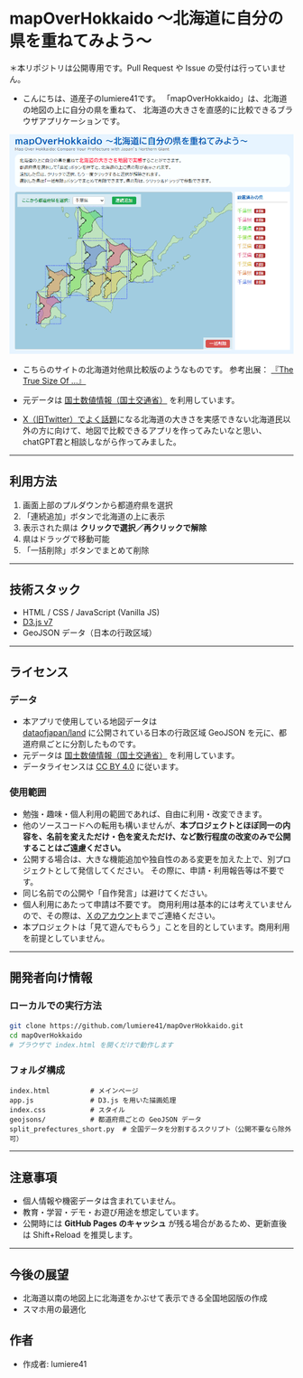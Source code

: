 # mapOverHokkaido ～北海道に自分の県を重ねてみよう～
＊本リポジトリは公開専用です。Pull Request や Issue の受付は行っていません。

- こんにちは、道産子のlumiere41です。
「mapOverHokkaido」は、北海道の地図の上に自分の県を重ねて、
北海道の大きさを直感的に比較できるブラウザアプリケーションです。

![screenshot](./thumb.png)

- こちらのサイトの北海道対他県比較版のようなものです。
参考出展：  [『The True Size Of …』](https://thetruesize.com/#?borders=1~!MTUwODI3NzA.MjU4OTMxNg*MzIwMTQxMTY(NzM4NzE2Mw~!CONTIGUOUS_US*MTAwMjQwNzU.MjUwMjM1MTc(MTc1)MQ~!IN*NTI2NDA1MQ.Nzg2MzQyMQ)Mg~!CN*OTkyMTY5Nw.NzMxNDcwNQ(MjI1)Mw)

- 元データは [国土数値情報（国土交通省）](https://nlftp.mlit.go.jp/ksj/) を利用しています。

- [X（旧Twitter）でよく話題](https://x.com/kitazatosatuki/status/1956343008640856215)になる北海道の大きさを実感できない北海道民以外の方に向けて、地図で比較できるアプリを作ってみたいなと思い、chatGPT君と相談しながら作ってみました。

<!-- ## デモURL

👉 [GitHub Pages 公開版](https://lumiere41.github.io/mapOverHokkaido/) -->

---

## 利用方法

1. 画面上部のプルダウンから都道府県を選択
2. 「連続追加」ボタンで北海道の上に表示
3. 表示された県は **クリックで選択／再クリックで解除**
4. 県はドラッグで移動可能
5. 「一括削除」ボタンでまとめて削除

---

## 技術スタック

* HTML / CSS / JavaScript (Vanilla JS)
* [D3.js v7](https://d3js.org/)
* GeoJSON データ（日本の行政区域）

---

## ライセンス

### データ
- 本アプリで使用している地図データは  
[dataofjapan/land](https://github.com/dataofjapan/land) に公開されている日本の行政区域 GeoJSON を元に、都道府県ごとに分割したものです。  
- 元データは [国土数値情報（国土交通省）](https://nlftp.mlit.go.jp/ksj/) を利用しています。  
- データライセンスは [CC BY 4.0](https://creativecommons.org/licenses/by/4.0/deed.ja) に従います。

### 使用範囲
- 勉強・趣味・個人利用の範囲であれば、自由に利用・改変できます。  
- 他のソースコードへの転用も構いませんが、**本プロジェクトとほぼ同一の内容を、名前を変えただけ・色を変えただけ、など数行程度の改変のみで公開することはご遠慮ください。**  
- 公開する場合は、大きな機能追加や独自性のある変更を加えた上で、別プロジェクトとして発信してください。 その際に、申請・利用報告等は不要です。
- 同じ名前での公開や「自作発言」は避けてください。  
- 個人利用にあたって申請は不要です。 商用利用は基本的には考えていませんので、その際は、[Ｘのアカウント](https://x.com/lumDesign00)までご連絡ください。 
- 本プロジェクトは「見て遊んでもらう」ことを目的としています。商用利用を前提としていません。  


---

## 開発者向け情報

### ローカルでの実行方法

```bash
git clone https://github.com/lumiere41/mapOverHokkaido.git
cd mapOverHokkaido
# ブラウザで index.html を開くだけで動作します
```

### フォルダ構成

```
index.html          # メインページ
app.js              # D3.js を用いた描画処理
index.css           # スタイル
geojsons/           # 都道府県ごとの GeoJSON データ
split_prefectures_short.py  # 全国データを分割するスクリプト（公開不要なら除外可）
```

---

## 注意事項

* 個人情報や機密データは含まれていません。
* 教育・学習・デモ・お遊び用途を想定しています。
* 公開時には **GitHub Pages のキャッシュ** が残る場合があるため、更新直後は Shift+Reload を推奨します。

---

## 今後の展望
- 北海道以南の地図上に北海道をかぶせて表示できる全国地図版の作成
- スマホ用の最適化

## 作者

* 作成者: lumiere41
